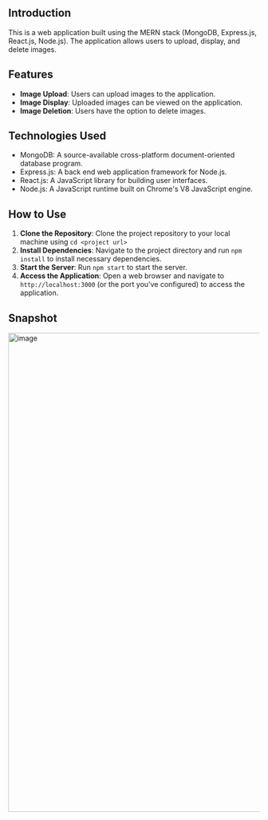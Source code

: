 ## Introduction

This is a web application built using the MERN stack (MongoDB, Express.js, React.js, Node.js). The application allows users to upload, display, and delete images.

## Features

- **Image Upload**: Users can upload images to the application.
- **Image Display**: Uploaded images can be viewed on the application.
- **Image Deletion**: Users have the option to delete images.

## Technologies Used

- MongoDB: A source-available cross-platform document-oriented database program.
- Express.js: A back end web application framework for Node.js.
- React.js: A JavaScript library for building user interfaces.
- Node.js: A JavaScript runtime built on Chrome's V8 JavaScript engine.

## How to Use

1. **Clone the Repository**: Clone the project repository to your local machine using `cd <project url>`
2. **Install Dependencies**: Navigate to the project directory and run `npm install` to install necessary dependencies.
3. **Start the Server**: Run `npm start` to start the server.
4. **Access the Application**: Open a web browser and navigate to `http://localhost:3000` (or the port you've configured) to access the application.

## Snapshot

<img width="959" alt="image" src="https://github.com/itsaman123/MERN-Photo-Gallery/assets/84653396/8b00b18e-7119-4d9d-ae16-eba590bd70b8">

